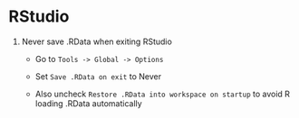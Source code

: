 # RStudio

1) Never save .RData when exiting RStudio

    * Go to  `Tools -> Global -> Options`

    * Set `Save .RData on exit` to Never
    
    * Also uncheck `Restore .RData into workspace on startup` to avoid R loading .RData automatically 